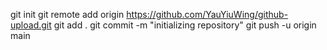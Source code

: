 git init
git remote add origin https://github.com/YauYiuWing/github-upload.git
git add .
git commit -m "initializing repository"
git push -u origin main
